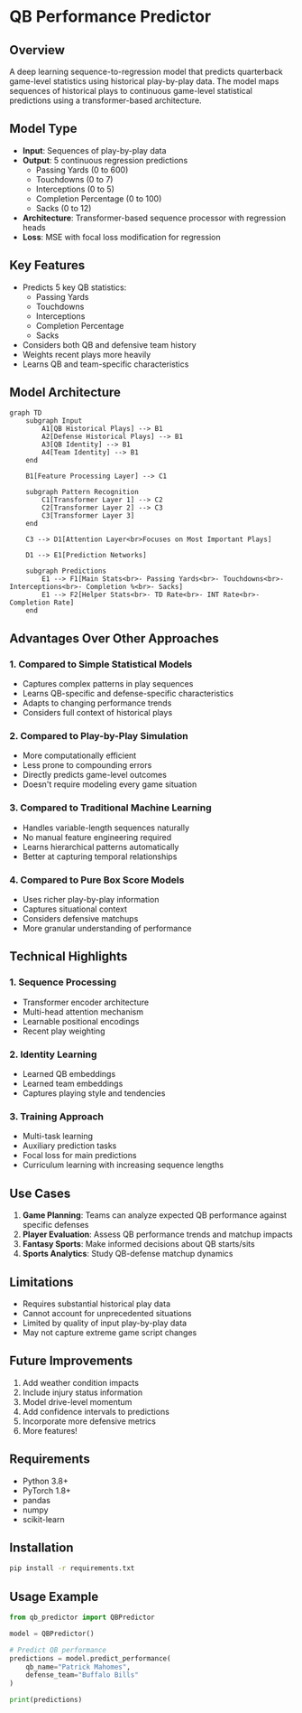 # QB Performance Predictor

## Overview
A deep learning sequence-to-regression model that predicts quarterback game-level statistics using historical play-by-play data. The model maps sequences of historical plays to continuous game-level statistical predictions using a transformer-based architecture.

## Model Type
- **Input**: Sequences of play-by-play data
- **Output**: 5 continuous regression predictions
  - Passing Yards (0 to 600)
  - Touchdowns (0 to 7)
  - Interceptions (0 to 5)
  - Completion Percentage (0 to 100)
  - Sacks (0 to 12)
- **Architecture**: Transformer-based sequence processor with regression heads
- **Loss**: MSE with focal loss modification for regression

## Key Features
- Predicts 5 key QB statistics:
  - Passing Yards
  - Touchdowns
  - Interceptions
  - Completion Percentage
  - Sacks
- Considers both QB and defensive team history
- Weights recent plays more heavily
- Learns QB and team-specific characteristics

## Model Architecture
```mermaid
graph TD
    subgraph Input
        A1[QB Historical Plays] --> B1
        A2[Defense Historical Plays] --> B1
        A3[QB Identity] --> B1
        A4[Team Identity] --> B1
    end

    B1[Feature Processing Layer] --> C1

    subgraph Pattern Recognition
        C1[Transformer Layer 1] --> C2
        C2[Transformer Layer 2] --> C3
        C3[Transformer Layer 3]
    end

    C3 --> D1[Attention Layer<br>Focuses on Most Important Plays]

    D1 --> E1[Prediction Networks]

    subgraph Predictions
        E1 --> F1[Main Stats<br>- Passing Yards<br>- Touchdowns<br>- Interceptions<br>- Completion %<br>- Sacks]
        E1 --> F2[Helper Stats<br>- TD Rate<br>- INT Rate<br>- Completion Rate]
    end
```

## Advantages Over Other Approaches

### 1. Compared to Simple Statistical Models
- Captures complex patterns in play sequences
- Learns QB-specific and defense-specific characteristics
- Adapts to changing performance trends
- Considers full context of historical plays

### 2. Compared to Play-by-Play Simulation
- More computationally efficient
- Less prone to compounding errors
- Directly predicts game-level outcomes
- Doesn't require modeling every game situation

### 3. Compared to Traditional Machine Learning
- Handles variable-length sequences naturally
- No manual feature engineering required
- Learns hierarchical patterns automatically
- Better at capturing temporal relationships

### 4. Compared to Pure Box Score Models
- Uses richer play-by-play information
- Captures situational context
- Considers defensive matchups
- More granular understanding of performance

## Technical Highlights

### 1. Sequence Processing
- Transformer encoder architecture
- Multi-head attention mechanism
- Learnable positional encodings
- Recent play weighting

### 2. Identity Learning
- Learned QB embeddings
- Learned team embeddings
- Captures playing style and tendencies

### 3. Training Approach
- Multi-task learning
- Auxiliary prediction tasks
- Focal loss for main predictions
- Curriculum learning with increasing sequence lengths

## Use Cases
1. **Game Planning**: Teams can analyze expected QB performance against specific defenses
2. **Player Evaluation**: Assess QB performance trends and matchup impacts
3. **Fantasy Sports**: Make informed decisions about QB starts/sits
4. **Sports Analytics**: Study QB-defense matchup dynamics

## Limitations
- Requires substantial historical play data
- Cannot account for unprecedented situations
- Limited by quality of input play-by-play data
- May not capture extreme game script changes

## Future Improvements
1. Add weather condition impacts
2. Include injury status information
3. Model drive-level momentum
4. Add confidence intervals to predictions
5. Incorporate more defensive metrics
6. More features!

## Requirements
- Python 3.8+
- PyTorch 1.8+
- pandas
- numpy
- scikit-learn

## Installation
```bash
pip install -r requirements.txt
```

## Usage Example
```python
from qb_predictor import QBPredictor

model = QBPredictor()

# Predict QB performance
predictions = model.predict_performance(
    qb_name="Patrick Mahomes",
    defense_team="Buffalo Bills"
)

print(predictions)
```